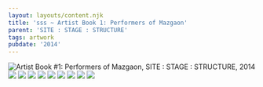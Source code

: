 ```yaml
---
layout: layouts/content.njk
title: 'sss ~ Artist Book 1: Performers of Mazgaon'
parent: 'SITE : STAGE : STRUCTURE'
tags: artwork
pubdate: '2014'
---
```

![Artist Book #1: Performers of Mazgaon, SITE : STAGE : STRUCTURE, 2014](/static/img/slide13.jpg)
![](/static/img/img_2072.jpg)
![](/static/img/img_2073.jpg)
![](/static/img/img_2074.jpg)
![](/static/img/img_2075.jpg)
![](/static/img/img_2076.jpg)
![](/static/img/img_2077.jpg)
![](/static/img/img_2078.jpg)
![](/static/img/img_2079.jpg)
![](/static/img/img_2080.jpg)
